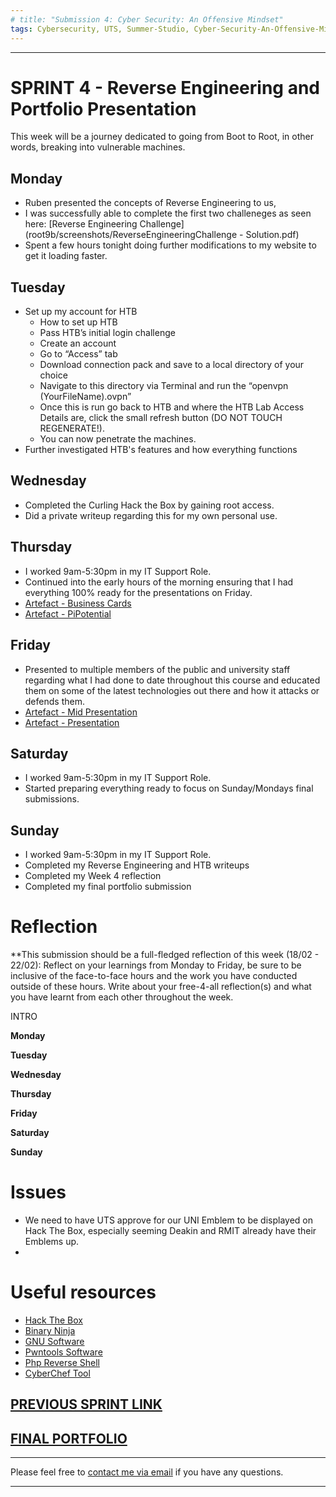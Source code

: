 ```yaml
---
# title: "Submission 4: Cyber Security: An Offensive Mindset"
tags: Cybersecurity, UTS, Summer-Studio, Cyber-Security-An-Offensive-Mindset, Sprint-4
---
```

___

# SPRINT 4 - Reverse Engineering and Portfolio Presentation
This week will be a journey dedicated to going from Boot to Root, in other words, breaking into vulnerable machines.

## Monday
  - Ruben presented the concepts of Reverse Engineering to us,
  - I was successfully able to complete the first two challeneges as seen here: [Reverse Engineering Challenge](root9b/screenshots/ReverseEngineeringChallenge - Solution.pdf)
  - Spent a few hours tonight doing further modifications to my website to get it loading faster.
      
## Tuesday
  - Set up my account for HTB
    - How to set up HTB
    - Pass HTB’s initial login challenge
    - Create an account
    - Go to “Access” tab
    - Download connection pack and save to a local directory of your choice
    - Navigate to this directory via Terminal and run the “openvpn (YourFileName).ovpn”
    - Once this is run go back to HTB and where the HTB Lab Access Details are, click the small refresh button (DO NOT TOUCH REGENERATE!).
    - You can now penetrate the machines.
  - Further investigated HTB's features and how everything functions

  
## Wednesday
  - Completed the Curling Hack the Box by gaining root access.
  - Did a private writeup regarding this for my own personal use.
  
## Thursday
  - I worked 9am-5:30pm in my IT Support Role.
  - Continued into the early hours of the morning ensuring that I had everything 100% ready for the presentations on Friday.
  - [Artefact - Business Cards](/root9b/blob/master/screenshots/image.png)
  - [Artefact - PiPotential](/root9b/blob/master/screenshots/PiPotential-Friday.docx)
  
## Friday
  - Presented to multiple members of the public and university staff regarding what I had done to date throughout this course and educated them on some of the latest technologies out there and how it attacks or defends them.
  - [Artefact - Mid Presentation](/root9b/blob/master/screenshots/Mid-Presentation.JPG)
  - [Artefact - Presentation](/root9b/blob/master/screenshots/Presentation.JPG)
  
## Saturday
  - I worked 9am-5:30pm in my IT Support Role.
  - Started preparing everything ready to focus on Sunday/Mondays final submissions.
  
## Sunday
  - I worked 9am-5:30pm in my IT Support Role.
  - Completed my Reverse Engineering and HTB writeups
  - Completed my Week 4 reflection
  - Completed my final portfolio submission



# Reflection
**This submission should be a full-fledged reflection of this week (18/02 - 22/02):
Reflect on your learnings from Monday to Friday, be sure to be inclusive of the face-to-face hours and the work you have conducted outside of these hours.
Write about your free-4-all reflection(s) and what you have learnt from each other throughout the week.


INTRO

**Monday**

**Tuesday**

**Wednesday**

**Thursday**

**Friday**

**Saturday**

**Sunday** 

# Issues
  - We need to have UTS approve for our UNI Emblem to be displayed on Hack The Box, especially seeming Deakin and RMIT already have their Emblems up.
  - 


# Useful resources
  - [Hack The Box](https://www.hackthebox.eu/)
  - [Binary Ninja](https://binary.ninja/)
  - [GNU Software](https://www.gnu.org/software/gdb/)
  - [Pwntools Software](https://pypi.org/project/pwntools/)
  - [Php Reverse Shell](https://github.com/pentestmonkey/php-reverse-shell)
  - [CyberChef Tool](https://gchq.github.io/CyberChef/)


## [PREVIOUS SPRINT LINK](https://root9b.tech/2019/02/18/Sprint-3-Retrospective.html)

## [FINAL PORTFOLIO](https://root9b.tech/2019/03/04/Final-Portfolio-Reflection.html)


---
Please feel free to [contact me via email](mailto:mitchell.l.tuck@student.uts.edu.au) if you have any questions.

<!--more-->

---

